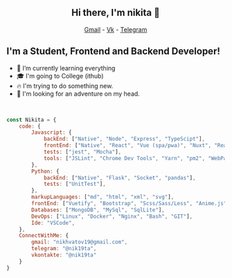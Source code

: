 <h2 align="center">Hi there, I'm nikita 👋</h2>

<p align="center">
  <a href="mailto:nikhvatov19@gmail.com">Gmail</a> -
  <a href="https://vk.com/nik19ta">Vk</a> -
  <a href="https://t.me/nik19ta">Telegram</a> 
</p>

## I'm a Student, Frontend and Backend Developer!

- 🌱 I’m currently learning everything 
- 🎓 I'm going to College (ithub) 
- 🔥 I'm trying to do something new. 
- 🤯 I'm looking for an adventure on my head.



<br />

```js
const Nikita = {
    code: {
        Javascript: {
            backEnd: ["Native", "Node", "Express", "TypeScipt"],
            frontEnd: ["Native", "React", "Vue (spa/pwa)", "Nuxt", "React Native"],
            tests: ["jest", "Mocha"],
            tools: ["JSLint", "Chrome Dev Tools", "Yarn", "pm2", "WebPack"]
        },
        Python: {
            backEnd: ["Native", "Flask", "Socket", "pandas"],
            tests: ["UnitTest"],
        },
        markupLanguages: ["md", "html", "xml", "svg"],
        frontEnd: ["Vuetify", "Bootstrap", "Scss/Sass/Less", "Anime.js", "Animate.css"],
        Databases: ["MongoDB", "MySql", "SqlLite"],
        DevOps: ["Linux", "Docker", "Nginx", "Bash", "GIT"],
        Ide: "VSCode",
    },
    ConnectWithMe: {
        gmail: "nikhvatov19@gmail.com",
        telegram: "@nik19ta",
        vkontakte: "@nik19ta"
    }
}
```
